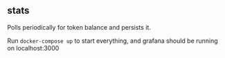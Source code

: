 stats
----

Polls periodically for token balance and persists it.

Run `docker-compose up` to start everything, and grafana should be running on localhost:3000